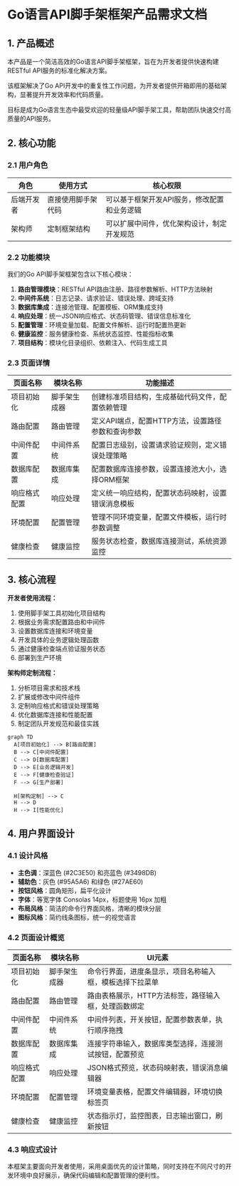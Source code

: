 # Go语言API脚手架框架产品需求文档

## 1. 产品概述

本产品是一个简洁高效的Go语言API脚手架框架，旨在为开发者提供快速构建RESTful API服务的标准化解决方案。

该框架解决了Go API开发中的重复性工作问题，为开发者提供开箱即用的基础架构，显著提升开发效率和代码质量。

目标是成为Go语言生态中最受欢迎的轻量级API脚手架工具，帮助团队快速交付高质量的API服务。

## 2. 核心功能

### 2.1 用户角色

| 角色 | 使用方式 | 核心权限 |
|------|----------|----------|
| 后端开发者 | 直接使用脚手架代码 | 可以基于框架开发API服务，修改配置和业务逻辑 |
| 架构师 | 定制框架结构 | 可以扩展中间件，优化架构设计，制定开发规范 |

### 2.2 功能模块

我们的Go API脚手架框架包含以下核心模块：

1. **路由管理模块**：RESTful API路由注册、路径参数解析、HTTP方法映射
2. **中间件系统**：日志记录、请求验证、错误处理、跨域支持
3. **数据库集成**：连接池管理、配置模板、ORM集成支持
4. **响应处理**：统一JSON响应格式、状态码管理、错误信息标准化
5. **配置管理**：环境变量加载、配置文件解析、运行时配置热更新
6. **健康监控**：服务健康检查、系统状态监控、性能指标收集
7. **项目结构**：模块化目录组织、依赖注入、代码生成工具

### 2.3 页面详情

| 页面名称 | 模块名称 | 功能描述 |
|----------|----------|----------|
| 项目初始化 | 脚手架生成器 | 创建标准项目结构，生成基础代码文件，配置依赖管理 |
| 路由配置 | 路由管理 | 定义API端点，配置HTTP方法，设置路径参数和查询参数 |
| 中间件配置 | 中间件系统 | 配置日志级别，设置请求验证规则，定义错误处理策略 |
| 数据库配置 | 数据库集成 | 配置数据库连接参数，设置连接池大小，选择ORM框架 |
| 响应格式配置 | 响应处理 | 定义统一响应结构，配置状态码映射，设置错误消息模板 |
| 环境配置 | 配置管理 | 管理不同环境变量，配置文件模板，运行时参数调整 |
| 健康检查 | 健康监控 | 服务状态检查，数据库连接测试，系统资源监控 |

## 3. 核心流程

**开发者使用流程：**
1. 使用脚手架工具初始化项目结构
2. 根据业务需求配置路由和中间件
3. 设置数据库连接和环境变量
4. 开发具体的业务逻辑处理函数
5. 通过健康检查端点验证服务状态
6. 部署到生产环境

**架构师定制流程：**
1. 分析项目需求和技术栈
2. 扩展或修改中间件组件
3. 定制响应格式和错误处理策略
4. 优化数据库连接和性能配置
5. 制定团队开发规范和最佳实践

```mermaid
graph TD
  A[项目初始化] --> B[路由配置]
  B --> C[中间件配置]
  C --> D[数据库配置]
  D --> E[业务逻辑开发]
  E --> F[健康检查验证]
  F --> G[生产部署]
  
  H[架构定制] --> C
  H --> D
  H --> I[性能优化]
```

## 4. 用户界面设计

### 4.1 设计风格

- **主色调**：深蓝色 (#2C3E50) 和亮蓝色 (#3498DB)
- **辅助色**：灰色 (#95A5A6) 和绿色 (#27AE60)
- **按钮风格**：圆角矩形，扁平化设计
- **字体**：等宽字体 Consolas 14px，标题使用 16px 加粗
- **布局风格**：简洁的命令行界面风格，清晰的模块分层
- **图标风格**：简约线条图标，统一的视觉语言

### 4.2 页面设计概览

| 页面名称 | 模块名称 | UI元素 |
|----------|----------|--------|
| 项目初始化 | 脚手架生成器 | 命令行界面，进度条显示，项目名称输入框，模板选择下拉菜单 |
| 路由配置 | 路由管理 | 路由表格展示，HTTP方法标签，路径输入框，处理函数绑定 |
| 中间件配置 | 中间件系统 | 中间件列表，开关按钮，配置参数表单，执行顺序拖拽 |
| 数据库配置 | 数据库集成 | 连接字符串输入，数据库类型选择，连接测试按钮，配置预览 |
| 响应格式配置 | 响应处理 | JSON格式预览，状态码映射表，错误消息编辑器 |
| 环境配置 | 配置管理 | 环境变量表格，配置文件编辑器，环境切换标签页 |
| 健康检查 | 健康监控 | 状态指示灯，监控图表，日志输出窗口，刷新按钮 |

### 4.3 响应式设计

本框架主要面向开发者使用，采用桌面优先的设计策略，同时支持在不同尺寸的开发环境中良好展示，确保代码编辑和配置管理的便利性。